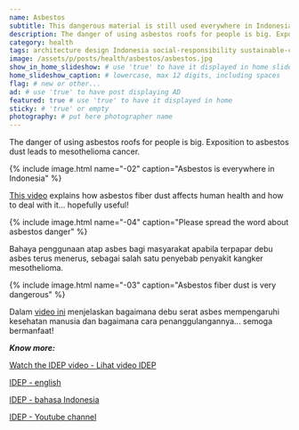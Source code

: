 ```yaml
---
name: Asbestos
subtitle: This dangerous material is still used everywhere in Indonesia.
description: The danger of using asbestos roofs for people is big. Exposition to asbestos dust leads to mesothelioma cancer.
category: health
tags: architecture design Indonesia social-responsibility sustainable-construction learning wellness
image: /assets/p/posts/health/asbestos/asbestos.jpg
show_in_home_slideshow: # use 'true' to have it displayed in home slideshow
home_slideshow_caption: # lowercase, max 12 digits, including spaces
flag: # new or other...
ad: # use 'true' to have post displaying AD
featured: true # use 'true' to have it displayed in home
sticky: # 'true' or empty
photography: # put here photographer name
---
```


The danger of using asbestos roofs for people is big. Exposition to asbestos dust leads to mesothelioma cancer.

{% include image.html name="-02" caption="Asbestos is everywhere in Indonesia" %}


[This video](https://www.youtube.com/watch?v=C4LczoPA1bs) explains how asbestos fiber dust affects human health and how to deal with it... hopefully useful!


{% include image.html name="-04" caption="Please spread the word about asbestos danger" %}

Bahaya penggunaan atap asbes bagi masyarakat apabila terpapar debu asbes terus menerus, sebagai salah satu penyebab penyakit kangker mesothelioma.

{% include image.html name="-03" caption="Asbestos fiber dust is very dangerous" %}

Dalam [video ini](https://www.youtube.com/watch?v=C4LczoPA1bs) menjelaskan bagaimana debu serat asbes mempengaruhi kesehatan manusia dan bagaimana cara penanggulangannya... semoga bermanfaat!


**_Know more:_**

[Watch the IDEP video - Lihat video IDEP ](https://www.youtube.com/watch?v=C4LczoPA1bs)

[IDEP - english](http://www.idepfoundation.org/en/)

[IDEP - bahasa Indonesia](http://www.idepfoundation.org/id/)

[IDEP - Youtube channel](https://www.youtube.com/channel/UCT2rrklLyHcZVVW93JDt8kA)
